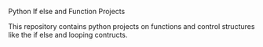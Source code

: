 Python If else and Function Projects

This repository contains python projects on functions and control structures like the if else and looping contructs.
